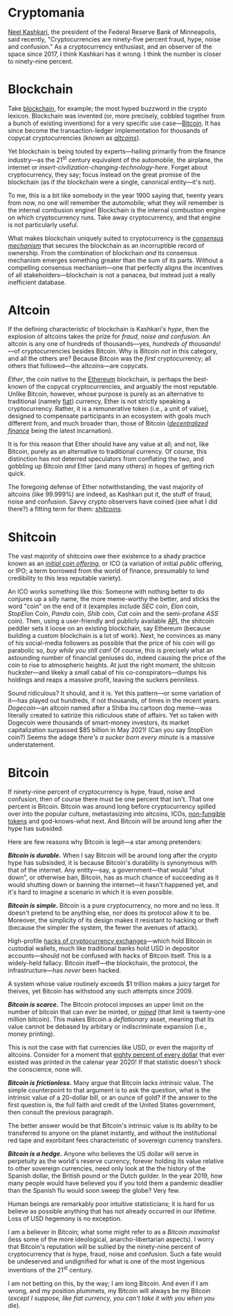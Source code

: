# Cryptomania
[Neel Kashkari](https://en.wikipedia.org/wiki/Neel_Kashkari), the president of the Federal Reserve Bank of Minneapolis, said recently, "Cryptocurrencies are ninety-five percent fraud, hype, noise and confusion." As a cryptocurrency enthusiast, and an observer of the space since 2017, I think Kashkari has it wrong. I think the number is closer to ninety-nine percent.

# Blockchain
Take [blockchain](https://en.wikipedia.org/wiki/Blockchain), for example; the most hyped buzzword in the crypto lexicon. Blockchain was invented (or, more precisely, cobbled together from a bunch of existing inventions) for a very specific use case&mdash;[Bitcoin](https://en.wikipedia.org/wiki/Bitcoin). It has since become the transaction-ledger implementation for thousands of copycat cryptocurrencies (known as [*altcoins*](https://en.wikipedia.org/wiki/Cryptocurrency#Altcoins)).

Yet blockchain is being touted by experts&mdash;hailing primarily from the finance industry&mdash;as the 21<sup>st</sup> century equivalent of the automobile, the airplane, the internet or *insert-civilization-changing-technology-here*. Forget about cryptocurrency, they say; focus instead on the great promise of the blockchain (as if *the* blockchain were a single, canonical entity&mdash;it's not).

To me, this is a bit like somebody in the year 1900 saying that, twenty years from now, no one will remember the automobile; what they will remember is the internal combusion engine! Blockchain is the internal combustion engine on which cryptocurrency runs. Take away cryptocurrency, and that engine is not particularly useful.

What makes blockchain uniquely suited to cryptocurrency is the [*consensus mechanism*](https://www.investopedia.com/terms/c/consensus-mechanism-cryptocurrency.asp) that secures the blockchain as an incorruptible record of ownership. From the combination of blockchain *and* its consensus mechanism emerges something greater than the sum of its parts. Without a compelling consensus mechanism&mdash;one that perfectly aligns the incentives of all stakeholders&mdash;blockchain is not a panacea, but instead just a really inefficient database.

# Altcoin
If the defining characteristic of blockchain is Kashkari's *hype*, then the explosion of altcoins takes the prize for *fraud, noise and confusion*. An altcoin is any one of hundreds of thousands&mdash;yes, *hundreds of thousands*!&mdash;of cryptocurrencies besides Bitcoin. Why is Bitcoin *not* in this category, and all the others are? Because Bitcoin was the *first* cryptocurrency; all others that followed&mdash;the altcoins&mdash;are copycats.

*Ether*, the coin native to the [Ethereum](https://en.wikipedia.org/wiki/Ethereum) blockchain, is perhaps the best-known of the copycat cryptocurrencies, and arguably the most reputable. Unlike Bitcoin, however, whose purpose is purely as an alternative to traditional (namely [fiat](https://en.wikipedia.org/wiki/Fiat_money)) currency, Ether is not strictly speaking a cryptocurrency. Rather, it is a remunerative token (i.e., a unit of value), designed to compensate participants in an ecosystem with goals much different from, and much broader than, those of Bitcoin ([*decentralized finance*](https://en.wikipedia.org/wiki/Decentralized_finance) being the latest incarnation).

It is for this reason that Ether should have any value at all; and not, like Bitcoin, purely as an alternative to traditional currency. Of course, this distinction has not deterred speculators from conflating the two, and gobbling up Bitcoin *and* Ether (and many others) in hopes of getting rich quick.

The foregoing defense of Ether notwithstanding, the vast majority of altcoins (like 99.999%) are indeed, as Kashkari put it, the stuff of fraud, noise and confusion. Savvy crypto observers have coined (see what I did there?) a fitting term for them: [*shitcoins*](https://www.investopedia.com/terms/s/shitcoin.asp).

# Shitcoin
The vast majority of shitcoins owe their existence to a shady practice known as an [*initial coin offering*](https://www.investopedia.com/terms/i/initial-coin-offering-ico.asp), or ICO (a variation of initial *public* offering, or IPO; a term borrowed from the world of finance, presumably to lend credibility to this less reputable variety).

An ICO works something like this: Someone with nothing better to do conjures up a silly name, the more meme-worthy the better, and sticks the word "coin" on the end of it (examples include *SEC* coin, *Elon* coin, *StopElon* Coin, *Panda* coin, *Shib* coin, *Cat* coin and the semi-profane *ASS* coin). Then, using a user-friendly and publicly available [API](https://en.wikipedia.org/wiki/API), the shitcoin peddler sets it loose on an existing blockchain, say Ethereum (because building a custom blockchain is a lot of work). Next, he convinces as many of his social-media followers as possible that the price of his coin will go parabolic so, *buy while you still can*! Of course, this is precisely what an astounding number of financial geniuses do, indeed causing the price of the coin to rise to atmospheric heights. At just the right moment, the shitcoin huckster&mdash;and likeky a small cabal of his co-conspirators&mdash;dumps his holdings and reaps a massive profit, leaving the suckers penniless.

Sound ridiculous? It should, and it is. Yet this pattern&mdash;or some variation of it&mdash;has played out hundreds, if not thousands, of times in the recent years. *Dogecoin*&mdash;an altcoin named after a Shiba Inu cartoon dog meme&mdash;was literally created to satirize this ridiculous state of affairs. Yet so taken with Dogecoin were thousands of smart-money investors, its market capitalization surpassed $85 billion in May 2021! (Can you say StopElon coin?) Seems the adage *there's a sucker born every minute* is a massive understatement.

# Bitcoin
If ninety-nine percent of cryptocurrency is hype, fraud, noise and confusion, then of course there must be one percent that isn't. That one percent is Bitcoin. Bitcoin was around long before cryptocurrency spilled over into the popular culture, metastasizing into altcoins, ICOs, [non-fungible tokens](https://en.wikipedia.org/wiki/Non-fungible_token) and god-knows-what next. And Bitcoin will be around long after the hype has subsided.

Here are few reasons why Bitcoin is legit&mdash;a star among pretenders:

***Bitcoin is durable.*** When I say Bitcoin will be around long after the crypto hype has subsisded, it is because Bitcoin's durability is synonymous with that of the internet. Any entity&mdash;say, a government&mdash;that would "shut down", or otherwise ban, Bitcoin, has as much chance of succeeding as it would shutting down or banning the internet&mdash;it hasn't happened yet, and it's hard to imagine a scenario in which it is even possible.

***Bitcoin is simple.*** Bitcoin is a pure cryptocurrency, no more and no less. It doesn't pretend to be anything else, nor does its protocol allow it to be. Moreover, the simplicity of its design makes it resistant to hacking or theft (because the simpler the system, the fewer the avenues of attack).

High-profile [hacks of cryptocurrency exchanges](https://en.wikipedia.org/wiki/Cryptocurrency_and_crime#Exchanges)&mdash;which hold Bitcoin in custodial wallets, much like traditional banks hold USD in depositor accounts&mdash;should not be confused with hacks of Bitcoin itself. This is a widely-held fallacy. Bitcoin itself&mdash;the blockchain, the protocol, the infrastructure&mdash;has *never* been hacked.

A system whose value routinely exceeds $1 trillion makes a juicy target for theives, yet Bitcoin has withstood any such attempts since 2009.

***Bitcoin is scarce.*** The Bitcoin protocol imposes an upper limit on the number of bitcoin that can ever be minted, or [*mined*](https://www.investopedia.com/tech/how-does-bitcoin-mining-work/) (that limit is twenty-one million bitcoin). This makes Bitcoin a *deflationary* asset, meaning that its value cannot be debased by arbitary or indiscriminate expansion (i.e., money printing).

This is not the case with fiat currencies like USD, or even the majority of altcoins. Consider for a moment that [eighty percent of every dollar](https://fred.stlouisfed.org/series/M1SL) that ever existed was printed in the calenar year 2020! If that statistic doesn't shock the conscience, none will.

***Bitcoin is frictionless.*** Many argue that Bitcoin lacks *intrinsic* value. The simple counterpoint to that argument is to ask the question, what is the intrinsic value of a 20-dollar bill, or an ounce of gold? If the answer to the first question is, the full faith and credit of the United States government, then consult the previous paragraph.

The better answer would be that Bitcoin's intrinsic value is its ability to be transferred to anyone on the planet instantly, and without the institutional red tape and exorbitant fees characteristic of sovereign currency transfers.

***Bitcoin is a hedge.*** Anyone who believes the US dollar will serve in perpetuity as the world's reserve currency, forever holding its value relative to other sovereign currencies, need only look at the the history of the Spanish dollar, the British pound or the Dutch guilder. In the year 2019, how many people would have believed you if you told them a pandemic deadlier than the Spanish flu would soon sweep the globe? Very few.

Human beings are remarkably poor intuitive statisticians; it is hard for us believe as possible anything that has not already occurred in our lifetime. Loss of USD hegemony is no exception.

I am a believer in Bitcoin; what some might refer to as a *Bitcoin maximalist* (less some of the more ideological, anarcho-libertarian aspects). I worry that Bitcoin's reputation will be sullied by the ninety-nine percent of cryptocurrency that *is* hype, fraud, noise and confusion. Such a fate would be undeserved and undignified for what is one of the most ingenious inventions of the 21<sup>st</sup> century.

I am not betting on this, by the way; I am long Bitcoin. And even if I am wrong, and my position plummets, my Bitcoin will always be my Bitcoin (*except I suppose, like fiat currency, you can't take it with you when you die*).